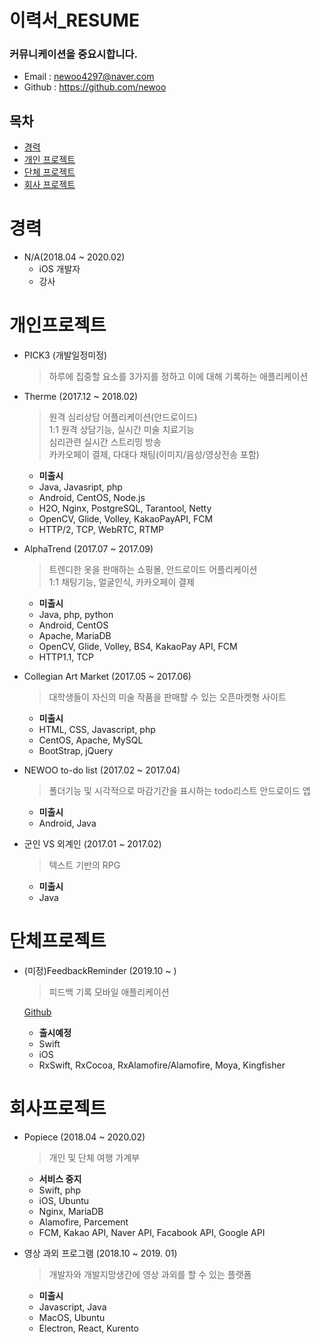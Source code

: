 # 이력서_RESUME

### 커뮤니케이션을 중요시합니다.
- Email : newoo4297@naver.com
- Github : https://github.com/newoo


## 목차
- [경력](https://github.com/newoo/resume#경력)
- [개인 프로젝트](https://github.com/newoo/resume#개인프로젝트)
- [단체 프로젝트](https://github.com/newoo/resume#단체프로젝트)
- [회사 프로젝트](https://github.com/newoo/resume#회사프로젝트)
  
  
# 경력

- N/A(2018.04 ~ 2020.02)
  - iOS 개발자
  - 강사

# 개인프로젝트

- PICK3 (개발일정미정)
  > 하루에 집중할 요소를 3가지를 정하고 이에 대해 기록하는 애플리케이션
  

- Therme (2017.12 ~ 2018.02)
  > 원격 심리상담 어플리케이션(안드로이드)  
  > 1:1 원격 상담기능, 실시간 미술 치료기능  
  > 심리관련 실시간 스트리밍 방송  
  > 카카오페이 결제, 다대다 채팅(이미지/음성/영상전송 포함)
  
  - **미출시**
  - Java, Javasript, php
  - Android, CentOS, Node.js
  - H2O, Nginx, PostgreSQL, Tarantool, Netty
  - OpenCV, Glide, Volley, KakaoPayAPI, FCM
  - HTTP/2, TCP, WebRTC, RTMP

- AlphaTrend (2017.07 ~ 2017.09)
  > 트렌디한 옷을 판매하는 쇼핑몰, 안드로이드 어플리케이션  
  > 1:1 채팅기능, 얼굴인식, 카카오페이 결제

  - **미출시**
  - Java, php, python  
  - Android, CentOS  
  - Apache, MariaDB  
  - OpenCV, Glide, Volley, BS4, KakaoPay API, FCM 
  - HTTP1.1, TCP  


- Collegian Art Market (2017.05 ~ 2017.06)
  > 대학생들이 자신의 미술 작품을 판매할 수 있는 오픈마켓형 사이트
  
  - **미출시**
  - HTML, CSS, Javascript, php  
  - CentOS, Apache, MySQL  
  - BootStrap, jQuery


- NEWOO to-do list (2017.02 ~ 2017.04)
  > 폴더기능 및 시각적으로 마감기간을 표시하는 todo리스트 안드로이드 앱
  
  - **미출시**
  - Android, Java


- 군인 VS 외계인 (2017.01 ~ 2017.02)
  > 텍스트 기반의 RPG

  - **미출시**
  - Java
  
# 단체프로젝트

- (미정)FeedbackReminder (2019.10 ~ )
  > 피드백 기록 모바일 애플리케이션
  
  [Github](https://github.com/newoo/remindfeedback_ios)
  
  - **출시예정**
  - Swift
  - iOS
  - RxSwift, RxCocoa, RxAlamofire/Alamofire, Moya, Kingfisher

# 회사프로젝트

- Popiece (2018.04 ~ 2020.02)
  > 개인 및 단체 여행 가계부
  
  - **서비스 중지**
  - Swift, php
  - iOS, Ubuntu
  - Nginx, MariaDB
  - Alamofire, Parcement
  - FCM, Kakao API, Naver API, Facabook API, Google API
  
- 영상 과외 프로그램 (2018.10 ~ 2019. 01)
  > 개발자와 개발지망생간에 영상 과외를 할 수 있는 플랫폼
  
  - **미출시**
  - Javascript, Java
  - MacOS, Ubuntu
  - Electron, React, Kurento 


